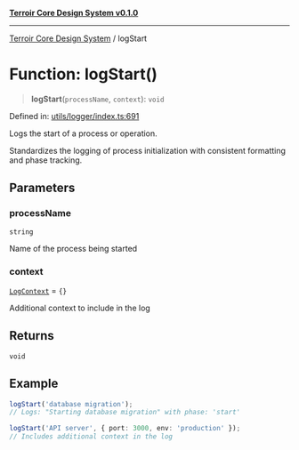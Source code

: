 [**Terroir Core Design System v0.1.0**](../README.md)

***

[Terroir Core Design System](../globals.md) / logStart

# Function: logStart()

> **logStart**(`processName`, `context`): `void`

Defined in: [utils/logger/index.ts:691](https://github.com/terroir-ds/core/blob/0096649176492a6e21b16e854cb30ade347b1bac/packages/core/src/utils/logger/index.ts#L691)

Logs the start of a process or operation.

Standardizes the logging of process initialization with consistent
formatting and phase tracking.

## Parameters

### processName

`string`

Name of the process being started

### context

[`LogContext`](../interfaces/LogContext.md) = `{}`

Additional context to include in the log

## Returns

`void`

## Example

```typescript
logStart('database migration');
// Logs: "Starting database migration" with phase: 'start'

logStart('API server', { port: 3000, env: 'production' });
// Includes additional context in the log
```
